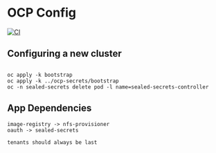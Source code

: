 # OCP Config

[![CI](https://github.com/stocky37/ocp-config/actions/workflows/ci.yml/badge.svg)](https://github.com/stocky37/ocp-config/actions/workflows/ci.yml)

## Configuring a new cluster
##
```
oc apply -k bootstrap
oc apply -k ../ocp-secrets/bootstrap
oc -n sealed-secrets delete pod -l name=sealed-secrets-controller
```



## App Dependencies
```text
image-registry -> nfs-provisioner
oauth -> sealed-secrets

tenants should always be last
```
